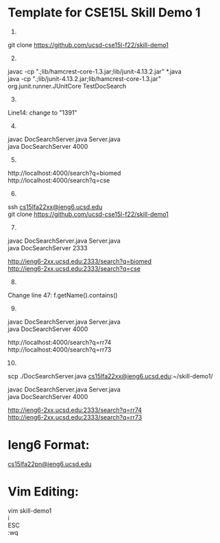 # Template for CSE15L Skill Demo 1

1.
git clone https://github.com/ucsd-cse15l-f22/skill-demo1

2.
javac -cp ".;lib/hamcrest-core-1.3.jar;lib/junit-4.13.2.jar" *.java\
java -cp ".;lib/junit-4.13.2.jar;lib/hamcrest-core-1.3.jar" org.junit.runner.JUnitCore TestDocSearch

3.
Line14: change to "1391"

4.
javac DocSearchServer.java Server.java\
java DocSearchServer 4000

5.
http://localhost:4000/search?q=biomed \
http://localhost:4000/search?q=cse

6.
ssh cs15lfa22xx@ieng6.ucsd.edu\
git clone https://github.com/ucsd-cse15l-f22/skill-demo1

7.
javac DocSearchServer.java Server.java\
java DocSearchServer 2333

http://ieng6-2xx.ucsd.edu:2333/search?q=biomed \
http://ieng6-2xx.ucsd.edu:2333/search?q=cse

8.
Change line 47: f.getName().contains()

9.
javac DocSearchServer.java Server.java\
java DocSearchServer 4000

http://localhost:4000/search?q=rr74 \
http://localhost:4000/search?q=rr73

10.
scp ./DocSearchServer.java cs15lfa22xx@ieng6.ucsd.edu:~/skill-demo1/

javac DocSearchServer.java Server.java\
java DocSearchServer 4000

http://ieng6-2xx.ucsd.edu:2333/search?q=rr74 \
http://ieng6-2xx.ucsd.edu:2333/search?q=rr73



# Ieng6 Format:
cs15lfa22pn@ieng6.ucsd.edu

# Vim Editing:
vim skill-demo1\
i\
ESC\
:wq
